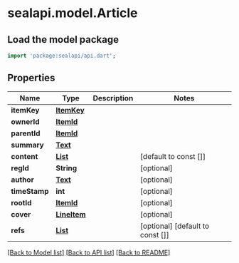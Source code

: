 # sealapi.model.Article

## Load the model package
```dart
import 'package:sealapi/api.dart';
```

## Properties
Name | Type | Description | Notes
------------ | ------------- | ------------- | -------------
**itemKey** | [**ItemKey**](ItemKey.md) |  | 
**ownerId** | [**ItemId**](ItemId.md) |  | 
**parentId** | [**ItemId**](ItemId.md) |  | 
**summary** | [**Text**](Text.md) |  | 
**content** | [**List<Text>**](Text.md) |  | [default to const []]
**regId** | **String** |  | [optional] 
**author** | [**Text**](Text.md) |  | [optional] 
**timeStamp** | **int** |  | [optional] 
**rootId** | [**ItemId**](ItemId.md) |  | [optional] 
**cover** | [**LineItem**](LineItem.md) |  | [optional] 
**refs** | [**List<ItemId>**](ItemId.md) |  | [optional] [default to const []]

[[Back to Model list]](../README.md#documentation-for-models) [[Back to API list]](../README.md#documentation-for-api-endpoints) [[Back to README]](../README.md)


